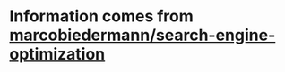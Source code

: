 # Information comes from [marcobiedermann/search-engine-optimization](https://github.com/marcobiedermann/search-engine-optimization)

